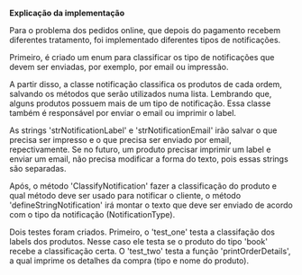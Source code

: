 **Explicação da implementação**

Para o problema dos pedidos online, que depois do pagamento recebem diferentes tratamento, foi implementado diferentes tipos de notificações.

Primeiro, é criado um enum para classificar os tipo de notificações que devem ser enviadas, por exemplo, por email ou impressão.

A partir disso, a classe notificação classifica os produtos de cada ordem, salvando os métodos que serão utilizados numa lista. Lembrando que, alguns produtos possuem mais de um tipo de notificação. Essa classe também é responsável por enviar o email ou imprimir o label.

As strings 'strNotificationLabel' e 'strNotificationEmail' irão salvar o que precisa ser impresso e o que precisa ser enviado por email, repectivamente. Se no futuro, um produto precisar imprimir um label e enviar um email, não precisa modificar a forma do texto, pois essas strings são separadas.

Após, o método 'ClassifyNotification' fazer a classificação do produto e qual método deve ser usado para notificar o cliente, o método 'defineStringNotification' irá montar o texto que deve ser enviado de acordo com o tipo da notificação (NotificationType). 

Dois testes foram criados. Primeiro, o 'test_one' testa a classifação dos labels dos produtos. Nesse caso ele testa se o produto do tipo 'book' recebe a classificação certa. O 'test\_two' testa a função 'printOrderDetails', a qual imprime os detalhes da compra (tipo e nome do produto).
